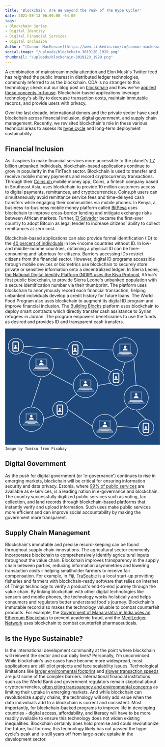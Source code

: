 ```yaml
---
title: 'Blockchain: Are We Beyond the Peak of The Hype Cycle?'
date: 2021-08-13 06:00:00 -04:00
tags:
- Blockchain Series
- Digital Identity
- Digital Financial Services
- Digital Inclusion
Author: "[Connor MacKenzie](https://www.linkedin.com/in/connor-mackenzie/)"
social-image: "/uploads/blockchain-3019120_1920.png"
thumbnail: "/uploads/blockchain-3019120_1920.png"
---
```


A combination of mainstream media attention and Elon Musk's Twitter feed has reignited the public interest in distributed ledger technologies, commonly referred to as the blockchain. CDA is no stranger to this technology; check out our blog post on [blockchain](https://dai-global-digital.com/blockchain-for-development-part-1-understanding-the-tech.html) and how we've [applied these concepts in-house](https://dai-global-digital.com/getting-past-the-blockchain-hype-cycle.html). Blockchain-based applications leverage technology's ability to decrease transaction costs, maintain immutable records, and provide users with privacy.

Over the last decade, international donors and the private sector have used blockchain across financial inclusion, digital government, and supply chain management. Recently, we revisited blockchain's role in these various technical areas to assess its [hype cycle](https://www.gartner.com/en/research/methodologies/gartner-hype-cycle) and long-term deployment sustainability.

<!--more-->

## Financial Inclusion

As it aspires to make financial services more accessible to the planet's [1.7 billion unbanked](https://globalfindex.worldbank.org/sites/globalfindex/files/chapters/2017%20Findex%20full%20report_chapter2.pdf) individuals, blockchain-based applications continue to grow in popularity in the FinTech sector. Blockchain is used to transfer and receive mobile money payments and record cryptocurrency transactions. Through their [Coins.ph ](https://coins.ph/)mobile money app, Coins, a fintech company based in Southeast Asia, uses blockchain to provide 10 million customers access to digital payments, remittances, and cryptocurrencies. Coins.ph users can simultaneously avoid remittance service fees and time-delayed cash transfers while engaging their communities via mobile phones. In Kenya, a business-to-business mobile money platform called [BitPesa](https://www.coindesk.com/company/bitpesa) uses blockchain to improve cross-border lending and mitigate exchange risks between African markets. Further, [El Salvador](https://www.forbes.com/sites/lawrencewintermeyer/2021/08/05/could-developing-nations-follow-el-salvadors-move-to-bitcoin/?sh=11b42c528b70) became the first-ever country to adopt Bitcoin as legal tender to increase citizens' ability to collect remittances at zero cost.

Blockchain-based applications can also provide formal identification (ID) to the [40 percent of individuals](https://documents1.worldbank.org/curated/en/953621531854471275/Global-ID-Coverage-Barriers-and-Use-by-the-Numbers-Insights-from-the-ID4D-Findex-Survey.pdf) in low-income countries without ID. In low- and middle-income countries, obtaining a physical ID can be time-consuming and laborious for citizens. Barriers accessing IDs restrict citizens from the financial sector. However, digital ID programs accessible through mobile devices or biometrics use blockchain to securely store private or sensitive information onto a decentralized ledger. In Sierra Leone, [the National Digital Identity Platform (NDIP) uses the Kiva Protocol](https://www.kiva.org/blog/kivas-next-frontier-kiva-protocol), Africa's first public blockchain, to provide Sierra Leone's unbanked population with a secure identification number via their thumbprint. The platform uses blockchain to anonymously record each financial transaction, helping unbanked individuals develop a credit history for future loans. The World Food Program also uses blockchain to augment its digital ID program and improve financial inclusion. The [Building Blocks](https://innovation.wfp.org/project/building-blocks) platform uses blockchain to deploy smart contracts which directly transfer cash assistance to Syrian refugees in Jordan. The program empowers beneficiaries to use the funds as desired and provides ID and transparent cash transfers.

![blockchain-3019120_1920.png](/uploads/blockchain-3019120_1920.png)`Image by Tumisu from Pixabay`

## Digital Government

As the push for digital government (or 'e-governance') continues to rise in emerging markets, blockchain will be critical for ensuring information security and data privacy. Estonia, where [99% of public services](https://www.pwc.com/gx/en/services/legal/tech/assets/estonia-the-digital-republic-secured-by-blockchain.pdf) are available as e-services, is a leading nation in e-governance and blockchain. The country successfully digitized public services such as voting, tax collection, and land records through blockchain-based platforms that instantly verify and upload information. Such uses make public services more efficient and can improve social accountability by making the government more transparent.

## Supply Chain Management

Blockchain's immutable and precise record-keeping can be found throughout supply chain innovations. The agricultural sector commonly incorporates blockchain to comprehensively identify agricultural inputs throughout the value chain. Blockchain improves transparency in the supply chain between parties, reducing information asymmetries and lowering transaction costs – helping smallholder farmers to receive fair compensation. For example, in Fiji, [TraSeable](https://www.traseable.com/about/) is a local start-up providing fisheries and farmers with blockchain-ready software that relies on Internet of Things technology to verify a product's end-to-end journey through the value chain. By linking blockchain with other digital technologies like sensors and mobile phones, the technology works holistically and helps consumers and regulators better understand food's journey. Blockchain's immutable record also makes the technology valuable to combat counterfeit products. For example, the [Government of Maharashtra in India uses an Ethereum Blockchain](https://www.businessinsider.in/cryptocurrency/news/maharashtra-karnataka-and-telangana-plan-to-use-ethereum-in-their-fight-against-fake-degrees/articleshow/84823688.cms) to prevent academic fraud, and the [MediLedger Network](https://www.mediledger.com/) uses blockchain to combat counterfeit pharmaceuticals.

## Is the Hype Sustainable?

Is the international development community at the point where blockchain will reinvent the sector and our daily lives? Personally, I'm unconvinced. While blockchain's use cases have become more widespread, most applications are still pilot projects and face scalability issues. Technological limitations like [larger environmental footprint](https://www.nature.com/articles/s41467-021-22256-3) and [slower transaction speeds](https://towardsdatascience.com/the-blockchain-scalability-problem-the-race-for-visa-like-transaction-speed-5cce48f9d44) are just some of the complex barriers. International financial institutions such as the World Bank and government regulators remain skeptical about cryptocurrencies, [often citing transparency and environmental concerns](https://www.bbc.com/news/business-57507386) as limiting their uptake in emerging markets. And while blockchain can revolutionize supply chains, the technology will only add value when the data individuals add to a blockchain is correct and consistent. Most importantly, for blockchain-backed programs to improve life in developing countries - digital access, affordability, and literacy will have to be more readily available to ensure this technology does not widen existing inequalities. Blockchain certainly does hold promise and could revolutionize the future, but for now, this technology likely has not passed the hype cycle's peak and is still years off from large-scale uptake in the development sector.